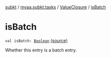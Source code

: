 [subkt](../../index.md) / [myaa.subkt.tasks](../index.md) / [ValueClosure](index.md) / [isBatch](./is-batch.md)

# isBatch

`val isBatch: `[`Boolean`](https://kotlinlang.org/api/latest/jvm/stdlib/kotlin/-boolean/index.html) [(source)](https://github.com/Myaamori/SubKt/blob/0.1.12/src/main/kotlin/myaa/subkt/tasks/tasks.kt#L426)

Whether this entry is a batch entry.

